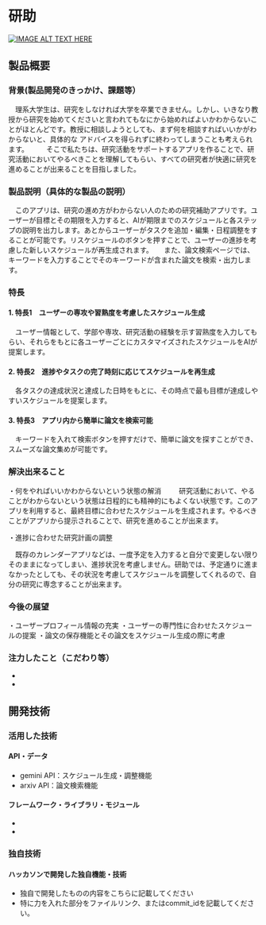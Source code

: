 # 研助

[![IMAGE ALT TEXT HERE](https://jphacks.com/wp-content/uploads/2025/05/JPHACKS2025_ogp.jpg)](https://www.youtube.com/watch?v=lA9EluZugD8)

## 製品概要
### 背景(製品開発のきっかけ、課題等）
　理系大学生は、研究をしなければ大学を卒業できません。しかし、いきなり教授から研究を始めてくださいと言われてもなにから始めればよいかわからないことがほとんどです。教授に相談しようとしても、まず何を相談すればいいかがわからないと、具体的な
アドバイスを得られずに終わってしまうことも考えられます。
　
　そこで私たちは、研究活動をサポートするアプリを作ることで、研究活動においてやるべきことを理解してもらい、すべての研究者が快適に研究を進めることが出来ることを目指しました。
 
### 製品説明（具体的な製品の説明）
　このアプリは、研究の進め方がわからない人のための研究補助アプリです。ユーザーが目標とその期限を入力すると、AIが期限までのスケジュールと各ステップの説明を出力します。あとからユーザーがタスクを追加・編集・日程調整をすることが可能です。リスケジュールのボタンを押すことで、ユーザーの進捗を考慮した新しいスケジュールが再生成されます。
 　
  また、論文検索ページでは、キーワードを入力することでそのキーワードが含まれた論文を検索・出力します。
### 特長
#### 1. 特長1　ユーザーの専攻や習熟度を考慮したスケジュール生成
　ユーザー情報として、学部や専攻、研究活動の経験を示す習熟度を入力してもらい、それらをもとに各ユーザーごとにカスタマイズされたスケジュールをAIが提案します。
#### 2. 特長2　進捗やタスクの完了時刻に応じてスケジュールを再生成
　各タスクの達成状況と達成した日時をもとに、その時点で最も目標が達成しやすいスケジュールを提案します。
#### 3. 特長3　アプリ内から簡単に論文を検索可能
　キーワードを入れて検索ボタンを押すだけで、簡単に論文を探すことができ、スムーズな論文集めが可能です。

### 解決出来ること
・何をやればいいかわからないという状態の解消
　
　研究活動において、やることがわからないという状態は日程的にも精神的にもよくない状態です。このアプリを利用すると、最終目標に合わせたスケジュールを生成されます。やるべきことがアプリから提示されることで、研究を進めることが出来ます。

・進捗に合わせた研究計画の調整

　既存のカレンダーアプリなどは、一度予定を入力すると自分で変更しない限りそのままになってしまい、進捗状況を考慮しません。研助では、予定通りに進まなかったとしても、その状況を考慮してスケジュールを調整してくれるので、自分の研究に専念することが出来ます。
　
### 今後の展望

・ユーザープロフィール情報の充実
・ユーザーの専門性に合わせたスケジュールの提案
・論文の保存機能とその論文をスケジュール生成の際に考慮

### 注力したこと（こだわり等）
* 
* 

## 開発技術
### 活用した技術
#### API・データ
* gemini API：スケジュール生成・調整機能
* arxiv API：論文検索機能

#### フレームワーク・ライブラリ・モジュール
* 
* 


### 独自技術
#### ハッカソンで開発した独自機能・技術
* 独自で開発したものの内容をこちらに記載してください
* 特に力を入れた部分をファイルリンク、またはcommit_idを記載してください。
